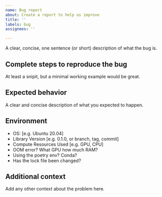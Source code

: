 ```yaml
---
name: Bug report
about: Create a report to help us improve
title: ''
labels: bug
assignees: ''

---
```


A clear, concise, one sentence (or short) description of what the bug is.


## Complete steps to reproduce the bug

At least a snipit, but a minimal working example would be great.


## Expected behavior

A clear and concise description of what you expected to happen.


## Environment

 - OS: [e.g. Ubuntu 20.04]
 - Library Version [e.g. 0.1.0, or branch, tag, commit]
 - Compute Resources  Used [e.g. GPU, CPU]
 - OOM error? What GPU how much RAM?
 - Using the poetry env? Conda?
 - Has the lock file been changed?


## Additional context

Add any other context about the problem here.
